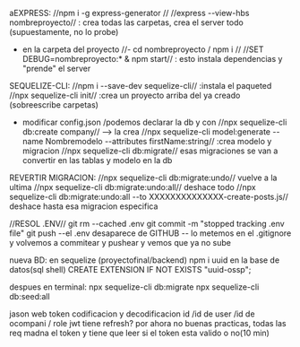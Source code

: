 aEXPRESS:
//npm i -g express-generator //
//express --view-hbs nombreproyecto//
: crea todas las carpetas, crea el server todo (supuestamente, no lo probe)
- en la carpeta del proyecto
//- cd nombreproyecto / npm i //
//SET DEBUG=nombreproyecto:* & npm start//
: esto instala dependencias y "prende" el server

SEQUELIZE-CLI:
//npm i --save-dev sequelize-cli//
:instala el paqueted
//npx sequelize-cli init//
:crea un proyecto arriba del ya creado (sobreescribe carpetas)
- modificar config.json /podemos declarar la db y con 
//npx sequelize-cli db:create company// --> la crea
//npx sequelize-cli model:generate --name Nombremodelo --attributes firstName:string//
:crea modelo y migracion
//npx sequelize-cli db:migrate// esas migraciones se van a convertir en las tablas y modelo en la db

REVERTIR MIGRACION:
//npx sequelize-cli db:migrate:undo// vuelve a la ultima
//npx sequelize-cli db:migrate:undo:all// deshace todo
//npx sequelize-cli db:migrate:undo:all --to XXXXXXXXXXXXXX-create-posts.js// deshace hasta esa migracion especifica


//RESOL .ENV//
git rm --cached .env 
git commit -m "stopped tracking .env file"
git push 
 --el .env desaparece de GITHUB -- lo metemos en el .gitignore
 y volvemos a commitear y pushear y vemos que ya no sube


nueva BD:
en sequelize (proyectofinal/backend)
npm i uuid
en la base de datos(sql shell)
CREATE EXTENSION IF NOT EXISTS "uuid-ossp";

despues en terminal:
npx sequelize-cli db:migrate
npx sequelize-cli db:seed:all


jason web token codificacion y decodificacion 
id /id de user /id de ocompani / role
jwt tiene refresh? por ahora no
buenas practicas, todas las req madna el token y tiene que leer si el token esta valido o no(10 min)
 
 